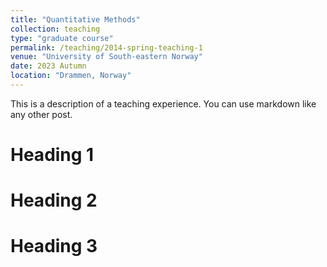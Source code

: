 ```yaml
---
title: "Quantitative Methods"
collection: teaching
type: "graduate course"
permalink: /teaching/2014-spring-teaching-1
venue: "University of South-eastern Norway"
date: 2023 Autumn
location: "Drammen, Norway"
---
```


This is a description of a teaching experience. You can use markdown like any other post.

Heading 1
======

Heading 2
======

Heading 3
======
